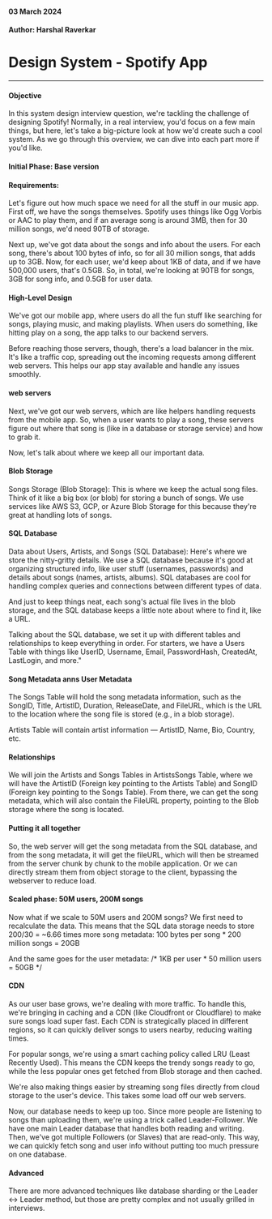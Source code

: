 #### 03 March 2024

#### Author: Harshal Raverkar

# Design System - Spotify App
___

#### **Objective**

In this system design interview question, we're tackling the challenge of designing Spotify! Normally, in a real interview, you'd focus on a few main things, but here, let's take a big-picture look at how we'd create such a cool system. As we go through this overview, we can dive into each part more if you'd like.

#### **Initial Phase: Base version**
#### Requirements:

Let's figure out how much space we need for all the stuff in our music app. First off, we have the songs themselves. Spotify uses things like Ogg Vorbis or AAC to play them, and if an average song is around 3MB, then for 30 million songs, we'd need 90TB of storage.

Next up, we've got data about the songs and info about the users. For each song, there's about 100 bytes of info, so for all 30 million songs, that adds up to 3GB. Now, for each user, we'd keep about 1KB of data, and if we have 500,000 users, that's 0.5GB.
So, in total, we're looking at 90TB for songs, 3GB for song info, and 0.5GB for user data.

#### **High-Level Design**

We've got our mobile app, where users do all the fun stuff like searching for songs, playing music, and making playlists. When users do something, like hitting play on a song, the app talks to our backend servers.

Before reaching those servers, though, there's a load balancer in the mix. It's like a traffic cop, spreading out the incoming requests among different web servers. This helps our app stay available and handle any issues smoothly.

#### **web servers**

Next, we've got our web servers, which are like helpers handling requests from the mobile app. So, when a user wants to play a song, these servers figure out where that song is (like in a database or storage service) and how to grab it.

Now, let's talk about where we keep all our important data.

#### **Blob Storage**

Songs Storage (Blob Storage): This is where we keep the actual song files. Think of it like a big box (or blob) for storing a bunch of songs. We use services like AWS S3, GCP, or Azure Blob Storage for this because they're great at handling lots of songs.

#### **SQL Database**

Data about Users, Artists, and Songs (SQL Database): Here's where we store the nitty-gritty details. We use a SQL database because it's good at organizing structured info, like user stuff (usernames, passwords) and details about songs (names, artists, albums). SQL databases are cool for handling complex queries and connections between different types of data.

And just to keep things neat, each song's actual file lives in the blob storage, and the SQL database keeps a little note about where to find it, like a URL.

Talking about the SQL database, we set it up with different tables and relationships to keep everything in order. For starters, we have a Users Table with things like UserID, Username, Email, PasswordHash, CreatedAt, LastLogin, and more."

#### **Song Metadata anns User Metadata**

The Songs Table will hold the song metadata information, such as the SongID, Title, ArtistID, Duration, ReleaseDate, and FileURL, which is the URL to the location where the song file is stored (e.g., in a blob storage).

Artists Table will contain artist information — ArtistID, Name, Bio, Country, etc.

#### **Relationships**

We will join the Artists and Songs Tables in ArtistsSongs Table, where we will have the ArtistID (Foreign key pointing to the Artists Table) and SongID (Foreign key pointing to the Songs Table). From there, we can get the song metadata, which will also contain the FileURL property, pointing to the Blob storage where the song is located.

#### **Putting it all together**

So, the web server will get the song metadata from the SQL database, and from the song metadata, it will get the fileURL, which will then be streamed from the server chunk by chunk to the mobile application. Or we can directly stream them from object storage to the client, bypassing the webserver to reduce load.

#### **Scaled phase: 50M users, 200M songs**

Now what if we scale to 50M users and 200M songs? We first need to recalculate the data. This means that the SQL data storage needs to store 200/30 = ~6.66 times more song metadata:
100 bytes per song * 200 million songs = 20GB

And the same goes for the user metadata:
/* 1KB per user * 50 million users = 50GB */


#### **CDN**

As our user base grows, we're dealing with more traffic. To handle this, we're bringing in caching and a CDN (like Cloudfront or Cloudflare) to make sure songs load super fast. Each CDN is strategically placed in different regions, so it can quickly deliver songs to users nearby, reducing waiting times.

For popular songs, we're using a smart caching policy called LRU (Least Recently Used). This means the CDN keeps the trendy songs ready to go, while the less popular ones get fetched from Blob storage and then cached.

We're also making things easier by streaming song files directly from cloud storage to the user's device. This takes some load off our web servers.

Now, our database needs to keep up too. Since more people are listening to songs than uploading them, we're using a trick called Leader-Follower. We have one main Leader database that handles both reading and writing. Then, we've got multiple Followers (or Slaves) that are read-only. This way, we can quickly fetch song and user info without putting too much pressure on one database.

#### **Advanced**

There are more advanced techniques like database sharding or the Leader ↔ Leader method, but those are pretty complex and not usually grilled in interviews.
